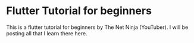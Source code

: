 # Flutter Tutorial for beginners
This is a flutter tutorial for beginners by The Net Ninja (YouTuber). I will be posting all that I learn there here.
